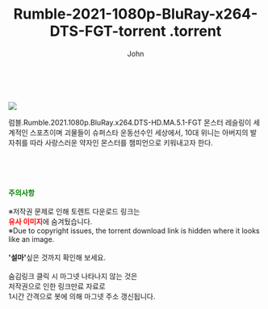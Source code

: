﻿---
layout: post
title:  "                   Rumble-2021-1080p-BluRay-x264-DTS-FGT-torrent                .torrent"
author: John
categories: [ 애니/만화 ]
tags: [  ]
image: https://torrentrj57.com/uploadfile/full/cf408ccdf5d059de251aa1bc809b1c9a9844f63d.jpg 
description: "                   Rumble-2021-1080p-BluRay-x264-DTS-FGT-torrent                 torrent 정보 공유"
toc: true
toc_sticky: true
---

<br>
<p><img src="https://torrentrj57.com/uploadfile/full/cf408ccdf5d059de251aa1bc809b1c9a9844f63d.jpg"/></p>
 럼블.Rumble.2021.1080p.BluRay.x264.DTS-HD.MA.5.1-FGT 몬스터 레슬링이 세계적인 스포츠이며 괴물들이 슈퍼스타 운동선수인 세상에서, 10대 위니는 아버지의 발자취를 따라 사랑스러운 약자인 몬스터를 챔피언으로 키워내고자 한다. 
    
<br><br><br>
<p data-ke-size="size16"><b><span style="color: green;">주의사항</span></b><br /><br />※저작권 문제로 인해 토렌트 다운로드 링크는<br /><b><span style="color: red;">유사 이미지</span></b>에 숨겨뒀습니다.<br />※Due to copyright issues, the torrent download link is hidden where it looks like an image.<br /><br /><b>'설마'</b>싶은 것까지 확인해 보세요.<br /><br />숨김링크 클릭 시 마그넷 나타나지 않는 것은<br />저작권으로 인한 링크만료 자료로<br />1시간 간격으로 봇에 의해 마그넷 주소 갱신됩니다.</p>
